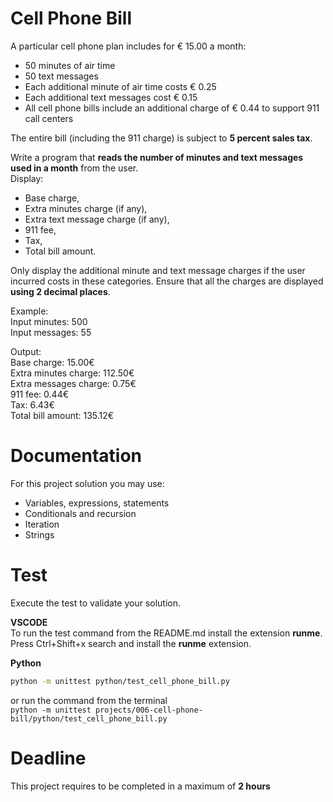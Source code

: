 

# Cell Phone Bill

A particular cell phone plan includes for € 15.00 a month:

- 50 minutes of air time
- 50 text messages
- Each additional minute of air time costs € 0.25
- Each additional text messages cost € 0.15
- All cell phone bills include an additional charge of € 0.44 to support 911 call centers

The entire bill (including the 911 charge) is subject to **5 percent sales tax**.

Write a program that **reads the number of minutes and text messages used in a month** from the user.  
Display:

- Base charge,
- Extra minutes charge (if any),
- Extra text message charge (if any),
- 911 fee,
- Tax,
- Total bill amount.

Only display the additional minute and text message charges if the user incurred costs in these categories.
Ensure that all the charges are displayed **using 2 decimal places**.

Example:  
Input minutes: 500  
Input messages: 55

Output:  
Base charge: 15.00€  
Extra minutes charge: 112.50€  
Extra messages charge: 0.75€  
911 fee: 0.44€  
Tax: 6.43€  
Total bill amount: 135.12€

# Documentation

For this project solution you may use:

- Variables, expressions, statements
- Conditionals and recursion
- Iteration
- Strings

# Test

Execute the test to validate your solution.

**VSCODE**  
To run the test command from the README.md install the extension **runme**.
Press Ctrl+Shift+x search and install the **runme** extension.

**Python**

```sh
python -m unittest python/test_cell_phone_bill.py

```

or run the command from the terminal  
`python -m unittest projects/006-cell-phone-bill/python/test_cell_phone_bill.py`

# Deadline

This project requires to be completed in a maximum of **2 hours**
